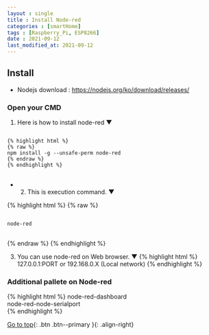 ```yaml
---
layout : single
title : Install Node-red
categories : [smartHome]
tags : [Raspberry_Pi, ESP8266]
date : 2021-09-12
last_modified_at: 2021-09-12
---
```


## Install <br>

- Nodejs download : <https://nodejs.org/ko/download/releases/> <br>

### Open your CMD <br> 

1. Here is how to install node-red ▼
<pre>
<code>
{% highlight html %}
{% raw %}
npm install -g --unsafe-perm node-red
{% endraw %}
{% endhighlight %}
</code>
</pre>
- 2. This is execution command. ▼

{% highlight html %}
{% raw %}
<pre>
<code>
node-red
</code>
</pre>
{% endraw %}
{% endhighlight %}

3. You can use node-red on Web browser. ▼
{% highlight html %}
127.0.0.1:PORT or 192.168.0.X (Local network)
{% endhighlight %}





###  Additional pallete on Node-red
{% highlight html %}
node-red-dashboard <br>
node-red-node-serialport <br>
{% endhighlight %}
<br> 

[Go to top](#){: .btn .btn--primary }{: .align-right}

